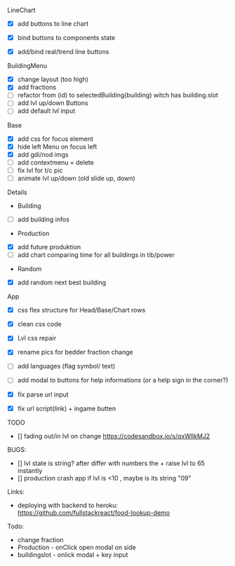 




LineChart
- [x] add buttons to line chart
- [x] bind buttons to components state
- [x] add/bind real/trend line buttons


BuildingMenu
- [x] change layout (too high)
- [x] add fractions
- [ ] refactor from (id) to selectedBuilding(building) witch has building.slot
- [ ] add lvl up/down Buttons
- [ ] add default lvl input

Base
- [x] add css for focus element
- [x] hide left Menu on focus left
- [x] add gdi/nod imgs
- [ ] add contextmenu = delete
- [ ] fix lvl for t/c pic
- [ ] animate lvl up/down (old slide up, down)

Details
- Building
- [ ] add building infos
- Production
- [x] add future produktion
- [ ] add chart comparing time for all buildings in tib/power
- Random
- [x] add random next best building 


App
- [x] css flex structure for Head/Base/Chart rows
- [x] clean css code
- [x] Lvl css repair
- [x] rename pics for bedder fraction change
- [ ] add languages (flag symbol/ text)
- [ ] add modal to buttons for help informations (or a help sign in the corner?)
- [x] fix parse url input
- [x] fix url script(link) + ingame butten


TODO
- [] fading out/in lvl on change https://codesandbox.io/s/qxWllkMJ2

BUGS: 
- [] lvl state is string? after differ with numbers the + raise lvl to 65 instantly
- [] production crash app if lvl is <10 , maybe is its string "09"


Links: 
- deploying with backend to heroku: https://github.com/fullstackreact/food-lookup-demo


Todo:
- change fraction
- Production - onClick open modal on side
- buildingslot - onlick modal + key input
